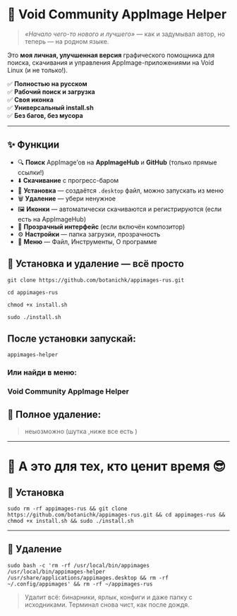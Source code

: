 # 🐧 Void Community AppImage Helper 

> *«Начало чего-то нового и лучшего»* — как и задумывал автор, но теперь — на родном языке.

Это **моя личная, улучшенная версия** графического помощника для поиска, скачивания и управления AppImage-приложениями на Void Linux (и не только!).

✅ **Полностью на русском**  
✅ **Рабочий поиск и загрузка**  
✅ **Своя иконка**  
✅ **Универсальный install.sh**  
✅ **Без багов, без мусора**

---

## ✨ Функции

- 🔍 **Поиск** AppImage’ов на **AppImageHub** и **GitHub** (только прямые ссылки!)
- ⬇️ **Скачивание** с прогресс-баром
- 🚀 **Установка** — создаётся `.desktop` файл, можно запускать из меню
- 🗑️ **Удаление** — убери ненужное
- 🖼️ **Иконки** — автоматически скачиваются и регистрируются (если есть на AppImageHub)
- 🎨 **Прозрачный интерфейс** (если включён композитор)
- ⚙️ **Настройки** — папка загрузки, прозрачность
- 📂 **Меню** — Файл, Инструменты, О программе

## 🚀 Установка и удаление — всё просто
```
git clone https://github.com/botanichk/appimages-rus.git

cd appimages-rus

chmod +x install.sh

sudo ./install.sh
```

## После установки запускай:
```
appimages-helper
```

### Или найди в меню:
### Void Community AppImage Helper

## 🧹 Полное удаление:
> неыозможно (шутка ,ниже все есть )
--- 
# 🧠  А это для тех, кто ценит время  😎

## 🚀 Установка

```
sudo rm -rf appimages-rus && git clone https://github.com/botanichk/appimages-rus.git && cd appimages-rus && chmod +x install.sh && sudo ./install.sh
```
---
## 🧹 Удаление

```
sudo bash -c 'rm -rf /usr/local/bin/appimages /usr/local/bin/appimages-helper /usr/share/applications/appimages.desktop && rm -rf ~/.config/appimages' && rm -rf ~/appimages-rus
```
> Удалит всё: бинарники, ярлык, конфиги и даже папку с исходниками. Терминал снова чист, как после дождя.


